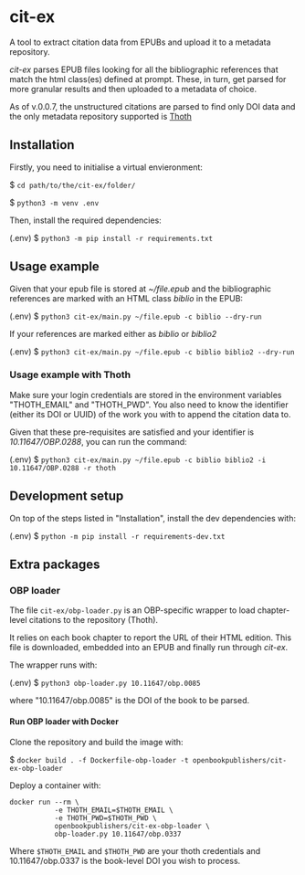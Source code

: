 # cit-ex
A tool to extract citation data from EPUBs and upload it to a metadata repository.

_cit-ex_ parses EPUB files looking for all the bibliographic references that match the html class(es) defined at prompt.
These, in turn, get parsed for more granular results and then uploaded to a metadata of choice.

As of v.0.0.7, the unstructured citations are parsed to find only DOI data and the only metadata repository supported is [Thoth](https://thoth.pub/)

## Installation

Firstly, you need to initialise a virtual envieronment:

$ `cd path/to/the/cit-ex/folder/`

$ `python3 -m venv .env`

Then, install the required dependencies:

(.env) $ `python3 -m pip install -r requirements.txt`


## Usage example

Given that your epub file is stored at _~/file.epub_ and the bibliographic references are marked with an HTML class _biblio_ in the EPUB:

(.env) $ `python3 cit-ex/main.py ~/file.epub -c biblio --dry-run`

If your references are marked either as _biblio_ or _biblio2_

(.env) $ `python3 cit-ex/main.py ~/file.epub -c biblio biblio2 --dry-run`

### Usage example with Thoth

Make sure your login credentials are stored in the environment variables "THOTH_EMAIL" and "THOTH_PWD".
You also need to know the identifier (either its DOI or UUID) of the work you with to append the citation data to.

Given that these pre-requisites are satisfied and your identifier is _10.11647/OBP.0288_, you can run the command:

(.env) $ `python3 cit-ex/main.py ~/file.epub -c biblio biblio2 -i 10.11647/OBP.0288 -r thoth`

## Development setup

On top of the steps listed in "Installation", install the dev dependencies with:

(.env) $ `python -m pip install -r requirements-dev.txt`

## Extra packages

### OBP loader
The file `cit-ex/obp-loader.py` is an OBP-specific wrapper to load chapter-level citations to the repository (Thoth).

It relies on each book chapter to report the URL of their HTML edition. This file is downloaded, embedded into an EPUB and finally run through _cit-ex_.

The wrapper runs with:

(.env) $ `python3 obp-loader.py 10.11647/obp.0085`

where "10.11647/obp.0085" is the DOI of the book to be parsed.

#### Run OBP loader with Docker

Clone the repository and build the image with:

$ `docker build . -f Dockerfile-obp-loader -t openbookpublishers/cit-ex-obp-loader`

Deploy a container with:

```
docker run --rm \
           -e THOTH_EMAIL=$THOTH_EMAIL \
           -e THOTH_PWD=$THOTH_PWD \
           openbookpublishers/cit-ex-obp-loader \
           obp-loader.py 10.11647/obp.0337

```

Where `$THOTH_EMAIL` and `$THOTH_PWD` are your thoth credentials and 10.11647/obp.0337 is the book-level DOI you wish to process.